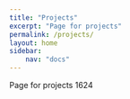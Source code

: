 ```yaml
---
title: "Projects"
excerpt: "Page for projects"
permalink: /projects/
layout: home
sidebar:
    nav: "docs"
---
```

Page for projects 1624